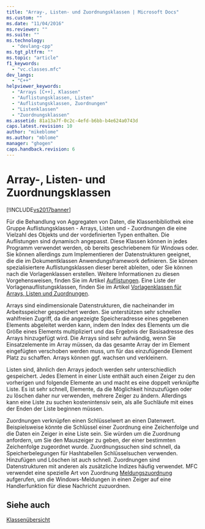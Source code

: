 ```yaml
---
title: "Array-, Listen- und Zuordnungsklassen | Microsoft Docs"
ms.custom: ""
ms.date: "11/04/2016"
ms.reviewer: ""
ms.suite: ""
ms.technology: 
  - "devlang-cpp"
ms.tgt_pltfrm: ""
ms.topic: "article"
f1_keywords: 
  - "vc.classes.mfc"
dev_langs: 
  - "C++"
helpviewer_keywords: 
  - "Arrays [C++], Klassen"
  - "Auflistungsklassen, Listen"
  - "Auflistungsklassen, Zuordnungen"
  - "Listenklassen"
  - "Zuordnungsklassen"
ms.assetid: 81a13a7f-0c2c-4efd-b6bb-b4e624a0743d
caps.latest.revision: 10
author: "mikeblome"
ms.author: "mblome"
manager: "ghogen"
caps.handback.revision: 6
---
```

# Array-, Listen- und Zuordnungsklassen
[!INCLUDE[vs2017banner](../assembler/inline/includes/vs2017banner.md)]

Für die Behandlung von Aggregaten von Daten, die Klassenbibliothek eine Gruppe Auflistungsklassen \- Arrays, Listen und \- Zuordnungen die eine Vielzahl des Objekts und der vordefinierten Typen enthalten.  Die Auflistungen sind dynamisch angepasst.  Diese Klassen können in jedes Programm verwendet werden, ob bereits geschriebenem für Windows oder.  Sie können allerdings zum Implementieren der Datenstrukturen geeignet, die die im Dokumentklassen Anwendungsframework definieren.  Sie können spezialisiertere Auflistungsklassen dieser bereit ableiten, oder Sie können nach die Vorlagenklassen erstellen.  Weitere Informationen zu diesen Vorgehensweisen, finden Sie im Artikel [Auflistungen](../mfc/collections.md).  Eine Liste der Vorlagenauflistungsklassen, finden Sie im Artikel [Vorlagenklassen für Arrays, Listen und Zuordnungen](../mfc/template-classes-for-arrays-lists-and-maps.md).  
  
 Arrays sind eindimensionale Datenstrukturen, die nacheinander im Arbeitsspeicher gespeichert werden.  Sie unterstützen sehr schnellen wahlfreien Zugriff, da die angezeigte Speicheradresse eines gegebenen Elements abgeleitet werden kann, indem den Index des Elements um die Größe eines Elements multipliziert und das Ergebnis der Basisadresse des Arrays hinzugefügt wird.  Die Arrays sind sehr aufwändig, wenn Sie Einsatzelemente im Array müssen, da das gesamte Array der im Element eingefügten verschoben werden muss, um für das einzufügende Element Platz zu schaffen.  Arrays können ggf. wachsen und verkleinern.  
  
 Listen sind, ähnlich den Arrays jedoch werden sehr unterschiedlich gespeichert.  Jedes Element in einer Liste enthält auch einen Zeiger zu den vorherigen und folgende Elemente an und macht es eine doppelt verknüpfte Liste.  Es ist sehr schnell, Elemente, da die Möglichkeit hinzuzufügen oder zu löschen daher nur verwenden, mehrere Zeiger zu ändern.  Allerdings kann eine Liste zu suchen kostenintensiv sein, als alle Suchläufe mit eines der Enden der Liste beginnen müssen.  
  
 Zuordnungen verknüpfen einen Schlüsselwert an einen Datenwert.  Beispielsweise könnte die Schlüssel einer Zuordnung eine Zeichenfolge und die Daten ein Zeiger in eine Liste sein.  Sie würden um die Zuordnung anfordern, um Sie den Mauszeiger zu geben, der einer bestimmten Zeichenfolge zugeordnet wurde.  Zuordnungssuchen sind schnell, da Speicherbelegungen für Hashtabellen Schlüsselsuchen verwenden.  Hinzufügen und Löschen ist auch schnell.  Zuordnungen sind Datenstrukturen mit anderen als zusätzliche Indizes häufig verwendet.  MFC verwendet eine spezielle Art von Zuordnung [Meldungszuordnung](../mfc/mapping-messages.md) aufgerufen, um die Windows\-Meldungen in einen Zeiger auf eine Handlerfunktion für diese Nachricht zuzuordnen.  
  
## Siehe auch  
 [Klassenübersicht](../mfc/class-library-overview.md)